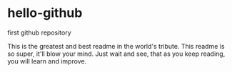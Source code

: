 # hello-github
first github repository

This is the greatest and best readme in the world's tribute.
This readme is so super, it'll blow your mind.
Just wait and see, that as you keep reading, you will learn
and improve.
